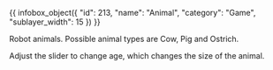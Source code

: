 {{ infobox_object({
	"id": 213,
	"name": "Animal",
	"category": "Game",
	"sublayer_width": 15
}) }}

Robot animals. Possible animal types are Cow, Pig and Ostrich.

Adjust the slider to change age, which changes the size of the animal.
